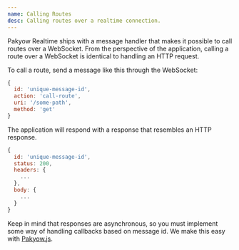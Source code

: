 ```yaml
---
name: Calling Routes
desc: Calling routes over a realtime connection.
---
```


Pakyow Realtime ships with a message handler that makes it possible to call
routes over a WebSocket. From the perspective of the application, calling a
route over a WebSocket is identical to handling an HTTP request.

To call a route, send a message like this through the WebSocket:

```javascript
{
  id: 'unique-message-id',
  action: 'call-route',
  uri: '/some-path',
  method: 'get'
}
```

The application will respond with a response that resembles an HTTP response.

```javascript
{
  id: 'unique-message-id',
  status: 200,
  headers: {
    ...
  },
  body: {
    ...
  }
}
```

Keep in mind that responses are asynchronous, so you must implement some way of
handling callbacks based on message id. We make this easy with
[Pakyow.js](/docs/js).
